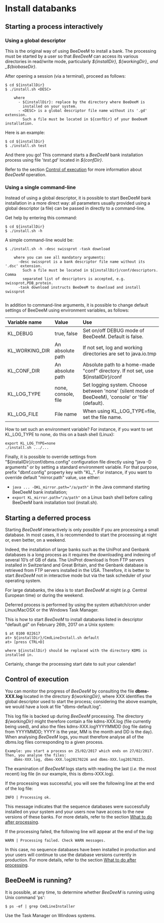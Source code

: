 # Install databanks

## Starting a process interactively

### Using a global descriptor

This is the original way of using BeeDeeM to install a bank. The processing must be started by a user so that _BeeDeeM_ can access its various directories in read/write mode, particularly _${installDir}, ${workingDir}_ and _${biobaseDir}_.

After opening a session \(via a terminal\), proceed as follows:

```text
$ cd ${installDir}
$ ./install.sh <DESC>

    where
      - ${installDir}: replace by the directory where BeeDeeM is
        installed on your system.
      - <DESC> is a global descriptor file name without its '.gd' extension.
        Such a file must be located in ${confDir} of your BeeDeeM installation.
```

Here is an example:

```text
$ cd ${installDir}
$ ./install.sh test
```

And there you go! This command starts a _BeeDeeM_ bank installation process using file '_test.gd_' located in _${confDir}_.

Refer to the section [Control of execution](install-banks.md#control-of-execution) for more information about _BeeDeeM_ operation.

### Using a single command-line

Instead of using a global descriptor, it is possible to start BeeDeeM bank installation in a more direct way: all parameters usually provided using a global descriptor \(a file\) can be passed in directly to a command-line.

Get help by entering this command:

```text
$ cd ${installDir}
$ ./install.sh -h
```

A simple command-line would be:

```text
$ ./install.sh -h -desc swissprot -task download 

    where you can see all mandatory arguments:
      -desc swissprot is a bank descriptor file name without its '.dsc' extension.
        Such a file must be located in ${installDir}/conf/descriptors. Comma
        separated list of descriptors is accepted, e.g. swissprot,PDB_protein.
      -task download instructs BeeDeeM to download and install swissprot
      
```

In addition to command-line arguments, it is possible to change default settings of BeeDeeM using environment variables, as follows: 

| Variable name | Value | Use |
| :--- | :--- | :--- |
| KL\_DEBUG | true, false | Set on/off DEBUG mode of BeeDeeM. Default is false. |
| KL\_WORKING\_DIR | An absolute path | If not set, log and working directories are set to java.io.tmp |
| KL\_CONF\_DIR | An absolute path | Absolute path to a home-made "conf" directory. If not set, use ${installDir}/conf |
| KL\_LOG\_TYPE | none, console, file | Set logging system. Choose between 'none' \(silent mode of BeeDeeM\), 'console' or 'file' \(default\). |
| KL\_LOG\_FILE | File name | When using KL\_LOG\_TYPE=file, set the file name. |

How to set such an environment variable? For instance, if you want to set KL\_LOG\_TYPE to none, do this on a bash shell \(Linux\):

```text
export KL_LOG_TYPE=none
./install.sh .../...
```

Finally, it is possible to override settings from "${installDir}/conf/dbms.config" configuration file directly using "java -D arguments" or by setting a standard environment variable. For that purpose, prefix "dbmf.config" property key with "KL\_"_._ For instance, if you want to override default "mirror.path" value, use either:

*  `java ... -DKL_mirror.path="/a/path"` in the Java command starting BeeDeeM bank installation;
* `export KL_mirror.path="/a/path"` on a Linux bash shell before calling BeeDeeM bank installation tool \(install.sh\).

## Starting a deferred process

Starting _BeeDeeM_ interactively is only possible if you are processing a small database. In most cases, it is recommended to start the processing at night or, even better, on a weekend.

Indeed, the installation of large banks such as the UniProt and Genbank databases is a long process as it requires the downloading and indexing of several 10’s of GB of data. The UniProt download is from FTP servers installed in Switzerland and Great Britain, and the Genbank database is retrieved from FTP servers installed in the USA. Therefore, it is better to start _BeeDeeM_ not in interactive mode but via the task scheduler of your operating system.

For large databanks, the idea is to start _BeeDeeM_ at night \(_e.g._ Central European time\) or during the weekend.

Deferred process is performed by using the system at/batch/cron under Linux/MacOSX or the Windows Task Manager.

This is how to start _BeeDeeM_ to install databanks listed in descriptor "default.gd" on February 26th, 2017 on a Unix system:

```text
$ at 0100 022617
at> ${installDir}/CmdLineInstall.sh default
at> [press CTRL+D]

where ${installDir} should be replaced with the directory KDMS is installed in.
```

Certainly, change the processing start date to suit your calendar!

## Control of execution

You can monitor the progress of _BeeDeeM_ by consulting the file **dbms-XXX.log** located in the directory _${workingDir}_, where XXX identifies the global descriptor used to start the process; considering the above example, we would have a look at file "dbms-default.log".

This log file is backed up during _BeeDeeM_ processing. The directory _${workingDir}_ might therefore contain a file kdms-XXX.log \(file currently being used\), and also the files kdms-XXX.logYYYYMMDD \(log file dating from YYYYMMDD; YYYY is the year, MM is the month and DD is the day\). When analysing _BeeDeeM_ logs, you must therefore analyse all of the dbms.log files corresponding to a given process.

```text
Example: you start a process on 25/02/2017 which ends on 27/02/2017.
Then, you analyse the files:
    dbms-XXX.log, dbms-XXX.log20170226 and dbms-XXX.log20170225.
```

The examination of _BeeDeeM_ logs starts with reading the last \(_i.e._ the most recent\) log file \(in our example, this is dbms-XXX.log\).

If the processing was successful, you will see the following line at the end of the log file:

```text
INFO | Processing ok.
```

This message indicates that the sequence databases were successfully installed on your system and your users now have access to the new versions of these banks. For more details, refer to the section [What to do after processing](banks-organization.md#what-to-do-after-processing).

If the processing failed, the following line will appear at the end of the log:

```text
WARN | Processing failed. Check WARN messages.
```

In this case, no sequence databases have been installed in production and your users will continue to use the database versions currently in production. For more details, refer to the section [What to do after processing](banks-organization.md#what-to-do-after-processing).

## BeeDeeM is running?

It is possible, at any time, to determine whether _BeeDeeM_ is running using Unix command 'ps':

```text
$ ps -ef | grep CmdLineInstaller
```

Use the Task Manager on Windows systems.

